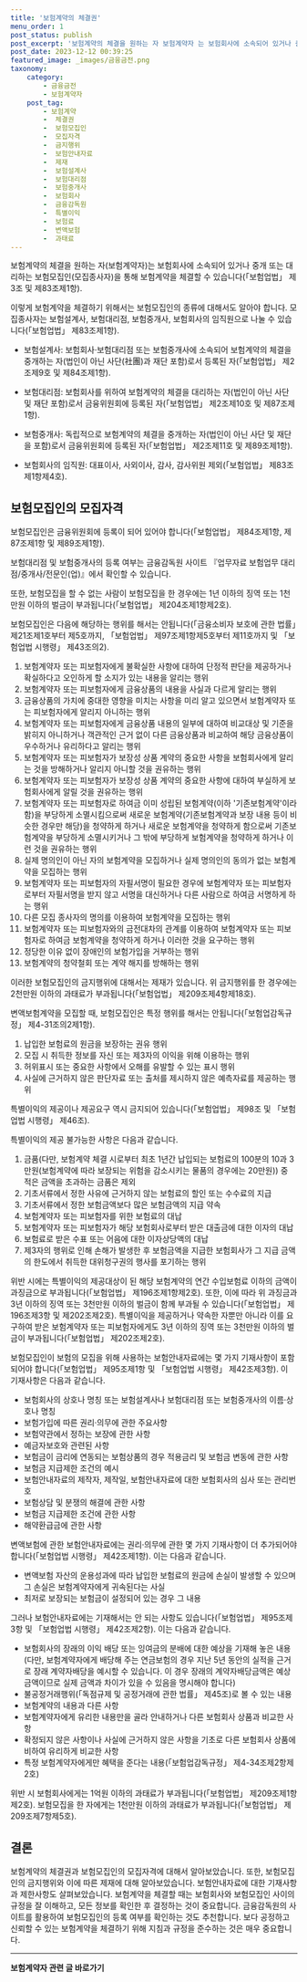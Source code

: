 ```yaml
---
title: '보험계약의 체결권'
menu_order: 1
post_status: publish
post_excerpt: '보험계약의 체결을 원하는 자 보험계약자 는 보험회사에 소속되어 있거나 중개 또는 대리하는 보험모집인 모집종사자 을 통해 보험계약을 체결할 수 있습니다  보험업법  제3조 및 제83조제1항 .'
post_date: 2023-12-12 00:39:25
featured_image: _images/금융금전.png
taxonomy:
    category:
        - 금융금전
        - 보험계약자
    post_tag:
        - 보험계약
        -  체결권
        -  보험모집인
        -  모집자격
        -  금지행위
        -  보험안내자료
        -  제재
        -  보험설계사
        -  보험대리점
        -  보험중개사
        -  보험회사
        -  금융감독원
        -  특별이익
        -  보험료
        -  변액보험
        -  과태료
---
```



보험계약의 체결을 원하는 자(보험계약자)는 보험회사에 소속되어 있거나 중개 또는 대리하는 보험모집인(모집종사자)을 통해 보험계약을 체결할 수 있습니다(「보험업법」 제3조 및 제83조제1항).

이렇게 보험계약을 체결하기 위해서는 보험모집인의 종류에 대해서도 알아야 합니다. 모집종사자는 보험설계사, 보험대리점, 보험중개사, 보험회사의 임직원으로 나눌 수 있습니다(「보험업법」 제83조제1항).

- 보험설계사: 보험회사·보험대리점 또는 보험중개사에 소속되어 보험계약의 체결을 중개하는 자(법인이 아닌 사단(社團)과 재단 포함)로서 등록된 자(「보험업법」 제2조제9호 및 제84조제1항).

- 보험대리점: 보험회사를 위하여 보험계약의 체결을 대리하는 자(법인이 아닌 사단 및 재단 포함)로서 금융위원회에 등록된 자(「보험업법」 제2조제10호 및 제87조제1항).

- 보험중개사: 독립적으로 보험계약의 체결을 중개하는 자(법인이 아닌 사단 및 재단을 포함)로서 금융위원회에 등록된 자(「보험업법」 제2조제11호 및 제89조제1항).

- 보험회사의 임직원: 대표이사, 사외이사, 감사, 감사위원 제외(「보험업법」 제83조제1항제4호).

## 보험모집인의 모집자격

보험모집인은 금융위원회에 등록이 되어 있어야 합니다(「보험업법」 제84조제1항, 제87조제1항 및 제89조제1항).

보험대리점 및 보험중개사의 등록 여부는 금융감독원 사이트 『업무자료 보험업무 대리점/중개사/전문인(업)』에서 확인할 수 있습니다.

또한, 보험모집을 할 수 없는 사람이 보험모집을 한 경우에는 1년 이하의 징역 또는 1천만원 이하의 벌금이 부과됩니다(「보험업법」 제204조제1항제2호).

보험모집인은 다음에 해당하는 행위를 해서는 안됩니다(「금융소비자 보호에 관한 법률」제21조제1호부터 제5호까지, 「보험업법」 제97조제1항제5호부터 제11호까지 및 「보험업법 시행령」 제43조의2).

1. 보험계약자 또는 피보험자에게 불확실한 사항에 대하여 단정적 판단을 제공하거나 확실하다고 오인하게 할 소지가 있는 내용을 알리는 행위
2. 보험계약자 또는 피보험자에게 금융상품의 내용을 사실과 다르게 알리는 행위
3. 금융상품의 가치에 중대한 영향을 미치는 사항을 미리 알고 있으면서 보험계약자 또는 피보험자에게 알리지 아니하는 행위
4. 보험계약자 또는 피보험자에게 금융상품 내용의 일부에 대하여 비교대상 및 기준을 밝히지 아니하거나 객관적인 근거 없이 다른 금융상품과 비교하여 해당 금융상품이 우수하거나 유리하다고 알리는 행위
5. 보험계약자 또는 피보험자가 보장성 상품 계약의 중요한 사항을 보험회사에게 알리는 것을 방해하거나 알리지 아니할 것을 권유하는 행위
6. 보험계약자 또는 피보험자가 보장성 상품 계약의 중요한 사항에 대하여 부실하게 보험회사에게 알릴 것을 권유하는 행위
7. 보험계약자 또는 피보험자로 하여금 이미 성립된 보험계약(이하 '기존보험계약'이라 함)을 부당하게 소멸시킴으로써 새로운 보험계약(기존보험계약과 보장 내용 등이 비슷한 경우만 해당)을 청약하게 하거나 새로운 보험계약을 청약하게 함으로써 기존보험계약을 부당하게 소멸시키거나 그 밖에 부당하게 보험계약을 청약하게 하거나 이런 것을 권유하는 행위
8. 실제 명의인이 아닌 자의 보험계약을 모집하거나 실제 명의인의 동의가 없는 보험계약을 모집하는 행위
9. 보험계약자 또는 피보험자의 자필서명이 필요한 경우에 보험계약자 또는 피보험자로부터 자필서명을 받지 않고 서명을 대신하거나 다른 사람으로 하여금 서명하게 하는 행위
10. 다른 모집 종사자의 명의를 이용하여 보험계약을 모집하는 행위
11. 보험계약자 또는 피보험자와의 금전대차의 관계를 이용하여 보험계약자 또는 피보험자로 하여금 보험계약을 청약하게 하거나 이러한 것을 요구하는 행위
12. 정당한 이유 없이 장애인의 보험가입을 거부하는 행위
13. 보험계약의 청약철회 또는 계약 해지를 방해하는 행위

이러한 보험모집인의 금지행위에 대해서는 제재가 있습니다. 위 금지행위를 한 경우에는 2천만원 이하의 과태료가 부과됩니다(「보험업법」 제209조제4항제18호).

변액보험계약을 모집할 때, 보험모집인은 특정 행위를 해서는 안됩니다(「보험업감독규정」 제4-31조의2제1항).

1. 납입한 보험료의 원금을 보장하는 권유 행위
2. 모집 시 취득한 정보를 자신 또는 제3자의 이익을 위해 이용하는 행위
3. 허위표시 또는 중요한 사항에서 오해를 유발할 수 있는 표시 행위
4. 사실에 근거하지 않은 판단자료 또는 출처를 제시하지 않은 예측자료를 제공하는 행위

특별이익의 제공이나 제공요구 역시 금지되어 있습니다(「보험업법」 제98조 및 「보험업법 시행령」 제46조).

특별이익의 제공 불가능한 사항은 다음과 같습니다.

1. 금품(다만, 보험계약 체결 시로부터 최초 1년간 납입되는 보험료의 100분의 10과 3만원(보험계약에 따라 보장되는 위험을 감소시키는 물품의 경우에는 20만원)) 중 적은 금액을 초과하는 금품은 제외
2. 기초서류에서 정한 사유에 근거하지 않는 보험료의 할인 또는 수수료의 지급
3. 기초서류에서 정한 보험금액보다 많은 보험금액의 지급 약속
4. 보험계약자 또는 피보험자를 위한 보험료의 대납
5. 보험계약자 또는 피보험자가 해당 보험회사로부터 받은 대출금에 대한 이자의 대납
6. 보험료로 받은 수표 또는 어음에 대한 이자상당액의 대납
7. 제3자의 행위로 인해 손해가 발생한 후 보험금액을 지급한 보험회사가 그 지급 금액의 한도에서 취득한 대위청구권의 행사를 포기하는 행위

위반 시에는 특별이익의 제공대상이 된 해당 보험계약의 연간 수입보험료 이하의 금액이 과징금으로 부과됩니다(「보험업법」 제196조제1항제2호). 또한, 이에 따라 위 과징금과 3년 이하의 징역 또는 3천만원 이하의 벌금이 함께 부과될 수 있습니다(「보험업법」 제196조제3항 및 제202조제2호). 특별이익을 제공하거나 약속한 자뿐만 아니라 이를 요구하여 받은 보험계약자 또는 피보험자에게도 3년 이하의 징역 또는 3천만원 이하의 벌금이 부과됩니다(「보험업법」 제202조제2호).

보험모집인이 보험의 모집을 위해 사용하는 보험안내자료에는 몇 가지 기재사항이 포함되어야 합니다(「보험업법」 제95조제1항 및 「보험업법 시행령」 제42조제3항). 이 기재사항은 다음과 같습니다.

- 보험회사의 상호나 명칭 또는 보험설계사나 보험대리점 또는 보험중개사의 이름·상호나 명칭
- 보험가입에 따른 권리·의무에 관한 주요사항
- 보험약관에서 정하는 보장에 관한 사항
- 예금자보호와 관련된 사항
- 보험금이 금리에 연동되는 보험상품의 경우 적용금리 및 보험금 변동에 관한 사항
- 보험금 지급제한 조건의 예시
- 보험안내자료의 제작자, 제작일, 보험안내자료에 대한 보험회사의 심사 또는 관리번호
- 보험상담 및 분쟁의 해결에 관한 사항
- 보험금 지급제한 조건에 관한 사항
- 해약환급금에 관한 사항

변액보험에 관한 보험안내자료에는 권리·의무에 관한 몇 가지 기재사항이 더 추가되어야 합니다(「보험업법 시행령」 제42조제1항). 이는 다음과 같습니다.

- 변액보험 자산의 운용성과에 따라 납입한 보험료의 원금에 손실이 발생할 수 있으며 그 손실은 보험계약자에게 귀속된다는 사실
- 최저로 보장되는 보험금이 설정되어 있는 경우 그 내용

그러나 보험안내자료에는 기재해서는 안 되는 사항도 있습니다(「보험업법」 제95조제3항 및 「보험업법 시행령」 제42조제2항). 이는 다음과 같습니다.

- 보험회사의 장래의 이익 배당 또는 잉여금의 분배에 대한 예상을 기재해 놓은 내용(다만, 보험계약자에게 배당해 주는 연금보험의 경우 지난 5년 동안의 실적을 근거로 장래 계약자배당을 예시할 수 있습니다. 이 경우 장래의 계약자배당금액은 예상금액이므로 실제 금액과 차이가 있을 수 있음을 명시해야 합니다)
- 불공정거래행위(「독점규제 및 공정거래에 관한 법률」 제45조)로 볼 수 있는 내용
- 보험계약의 내용과 다른 사항
- 보험계약자에게 유리한 내용만을 골라 안내하거나 다른 보험회사 상품과 비교한 사항
- 확정되지 않은 사항이나 사실에 근거하지 않은 사항을 기초로 다른 보험회사 상품에 비하여 유리하게 비교한 사항
- 특정 보험계약자에게만 혜택을 준다는 내용(「보험업감독규정」 제4-34조제2항제2호)

위반 시 보험회사에게는 1억원 이하의 과태료가 부과됩니다(「보험업법」 제209조제1항제2호). 보험모집을 한 자에게는 1천만원 이하의 과태료가 부과됩니다(「보험업법」 제209조제7항제5호).

## 결론

보험계약의 체결권과 보험모집인의 모집자격에 대해서 알아보았습니다. 또한, 보험모집인의 금지행위와 이에 따른 제재에 대해 알아보았습니다. 보험안내자료에 대한 기재사항과 제한사항도 살펴보았습니다. 보험계약을 체결할 때는 보험회사와 보험모집인 사이의 규정을 잘 이해하고, 모든 정보를 확인한 후 결정하는 것이 중요합니다. 금융감독원의 사이트를 활용하여 보험모집인의 등록 여부를 확인하는 것도 추천합니다. 보다 공정하고 신뢰할 수 있는 보험계약을 체결하기 위해 지침과 규정을 준수하는 것은 매우 중요합니다.
<!-- wp:separator -->
<hr class="wp-block-separator has-alpha-channel-opacity"/>
<!-- /wp:separator -->

<!-- wp:group {"backgroundColor":"base","layout":{"type":"constrained"}} -->
<div class="wp-block-group has-base-background-color has-background"><!-- wp:paragraph {"align":"center","fontSize":"medium"} -->
<p class="has-text-align-center has-large-font-size"><strong>보험계약자 관련 글 바로가기</strong></p>
<!-- /wp:paragraph -->


<!-- wp:latest-posts
{"categories":[{"id":13963,"count":19,"description":"","link":"https://uknowlaw.com/category/%eb%b3%b4%ed%97%98%ea%b3%84%ec%95%bd%ec%9e%90/","name":"보험계약자","slug":"보험계약자","taxonomy":"category","parent":0,"meta":[],"_links":{"self":[{"href":"https://uknowlaw.com/wp-json/wp/v2/categories/13963"}],"collection":[{"href":"https://uknowlaw.com/wp-json/wp/v2/categories"}],"about":[{"href":"https://uknowlaw.com/wp-json/wp/v2/taxonomies/category"}],"wp:post_type":[{"href":"https://uknowlaw.com/wp-json/wp/v2/posts?categories=13963"}],"curies":[{"name":"wp","href":"https://api.w.org/{rel}","templated":true}]}}],"postsToShow":100,"excerptLength":28,"postLayout":"grid","columns":2,"featuredImageAlign":"left","featuredImageSizeSlug":"large","fontSize":"small"} /--></div>
<!-- /wp:group -->